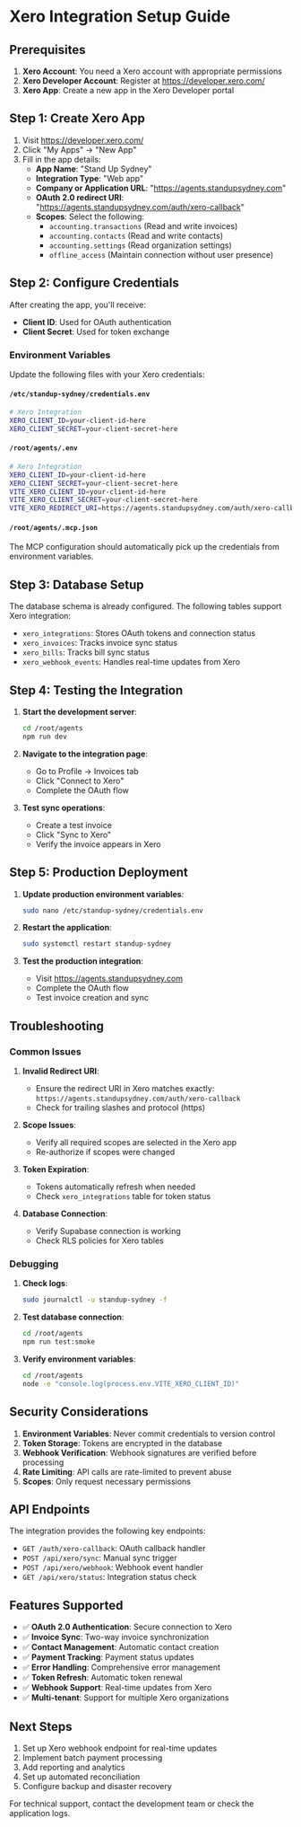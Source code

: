 # Xero Integration Setup Guide

## Prerequisites

1. **Xero Account**: You need a Xero account with appropriate permissions
2. **Xero Developer Account**: Register at https://developer.xero.com/
3. **Xero App**: Create a new app in the Xero Developer portal

## Step 1: Create Xero App

1. Visit https://developer.xero.com/
2. Click "My Apps" → "New App"
3. Fill in the app details:
   - **App Name**: "Stand Up Sydney"
   - **Integration Type**: "Web app"
   - **Company or Application URL**: "https://agents.standupsydney.com"
   - **OAuth 2.0 redirect URI**: "https://agents.standupsydney.com/auth/xero-callback"
   - **Scopes**: Select the following:
     - `accounting.transactions` (Read and write invoices)
     - `accounting.contacts` (Read and write contacts)
     - `accounting.settings` (Read organization settings)
     - `offline_access` (Maintain connection without user presence)

## Step 2: Configure Credentials

After creating the app, you'll receive:
- **Client ID**: Used for OAuth authentication
- **Client Secret**: Used for token exchange

### Environment Variables

Update the following files with your Xero credentials:

#### `/etc/standup-sydney/credentials.env`
```bash
# Xero Integration
XERO_CLIENT_ID=your-client-id-here
XERO_CLIENT_SECRET=your-client-secret-here
```

#### `/root/agents/.env`
```bash
# Xero Integration
XERO_CLIENT_ID=your-client-id-here
XERO_CLIENT_SECRET=your-client-secret-here
VITE_XERO_CLIENT_ID=your-client-id-here
VITE_XERO_CLIENT_SECRET=your-client-secret-here
VITE_XERO_REDIRECT_URI=https://agents.standupsydney.com/auth/xero-callback
```

#### `/root/agents/.mcp.json`
The MCP configuration should automatically pick up the credentials from environment variables.

## Step 3: Database Setup

The database schema is already configured. The following tables support Xero integration:

- `xero_integrations`: Stores OAuth tokens and connection status
- `xero_invoices`: Tracks invoice sync status
- `xero_bills`: Tracks bill sync status
- `xero_webhook_events`: Handles real-time updates from Xero

## Step 4: Testing the Integration

1. **Start the development server**:
   ```bash
   cd /root/agents
   npm run dev
   ```

2. **Navigate to the integration page**:
   - Go to Profile → Invoices tab
   - Click "Connect to Xero"
   - Complete the OAuth flow

3. **Test sync operations**:
   - Create a test invoice
   - Click "Sync to Xero"
   - Verify the invoice appears in Xero

## Step 5: Production Deployment

1. **Update production environment variables**:
   ```bash
   sudo nano /etc/standup-sydney/credentials.env
   ```

2. **Restart the application**:
   ```bash
   sudo systemctl restart standup-sydney
   ```

3. **Test the production integration**:
   - Visit https://agents.standupsydney.com
   - Complete the OAuth flow
   - Test invoice creation and sync

## Troubleshooting

### Common Issues

1. **Invalid Redirect URI**:
   - Ensure the redirect URI in Xero matches exactly: `https://agents.standupsydney.com/auth/xero-callback`
   - Check for trailing slashes and protocol (https)

2. **Scope Issues**:
   - Verify all required scopes are selected in the Xero app
   - Re-authorize if scopes were changed

3. **Token Expiration**:
   - Tokens automatically refresh when needed
   - Check `xero_integrations` table for token status

4. **Database Connection**:
   - Verify Supabase connection is working
   - Check RLS policies for Xero tables

### Debugging

1. **Check logs**:
   ```bash
   sudo journalctl -u standup-sydney -f
   ```

2. **Test database connection**:
   ```bash
   cd /root/agents
   npm run test:smoke
   ```

3. **Verify environment variables**:
   ```bash
   cd /root/agents
   node -e "console.log(process.env.VITE_XERO_CLIENT_ID)"
   ```

## Security Considerations

1. **Environment Variables**: Never commit credentials to version control
2. **Token Storage**: Tokens are encrypted in the database
3. **Webhook Verification**: Webhook signatures are verified before processing
4. **Rate Limiting**: API calls are rate-limited to prevent abuse
5. **Scopes**: Only request necessary permissions

## API Endpoints

The integration provides the following key endpoints:

- `GET /auth/xero-callback`: OAuth callback handler
- `POST /api/xero/sync`: Manual sync trigger
- `POST /api/xero/webhook`: Webhook event handler
- `GET /api/xero/status`: Integration status check

## Features Supported

- ✅ **OAuth 2.0 Authentication**: Secure connection to Xero
- ✅ **Invoice Sync**: Two-way invoice synchronization
- ✅ **Contact Management**: Automatic contact creation
- ✅ **Payment Tracking**: Payment status updates
- ✅ **Error Handling**: Comprehensive error management
- ✅ **Token Refresh**: Automatic token renewal
- ✅ **Webhook Support**: Real-time updates from Xero
- ✅ **Multi-tenant**: Support for multiple Xero organizations

## Next Steps

1. Set up Xero webhook endpoint for real-time updates
2. Implement batch payment processing
3. Add reporting and analytics
4. Set up automated reconciliation
5. Configure backup and disaster recovery

For technical support, contact the development team or check the application logs.